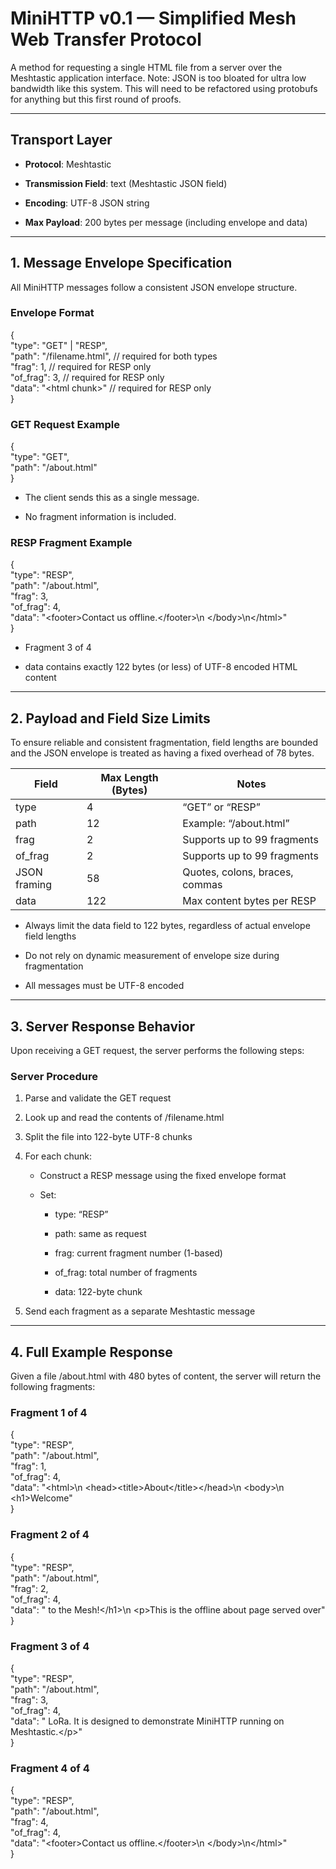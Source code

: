 # **MiniHTTP v0.1 — Simplified Mesh Web Transfer Protocol**

A method for requesting a single HTML file from a server over the Meshtastic application interface. Note: JSON is too bloated for ultra low bandwidth like this system. This will need to be refactored using protobufs for anything but this first round of proofs.

---

## **Transport Layer**

* **Protocol**: Meshtastic

* **Transmission Field**: text (Meshtastic JSON field)

* **Encoding**: UTF-8 JSON string

* **Max Payload**: 200 bytes per message (including envelope and data)

---

## **1\. Message Envelope Specification**

All MiniHTTP messages follow a consistent JSON envelope structure.

### **Envelope Format**

{  
  "type": "GET" | "RESP",  
  "path": "/filename.html",   // required for both types  
  "frag": 1,                  // required for RESP only  
  "of\_frag": 3,               // required for RESP only  
  "data": "\<html chunk\>"      // required for RESP only  
}

### **GET Request Example**

{  
  "type": "GET",  
  "path": "/about.html"  
}

* The client sends this as a single message.

* No fragment information is included.

### **RESP Fragment Example**

{  
  "type": "RESP",  
  "path": "/about.html",  
  "frag": 3,  
  "of\_frag": 4,  
  "data": "\<footer\>Contact us offline.\</footer\>\\n  \</body\>\\n\</html\>"  
}

* Fragment 3 of 4

* data contains exactly 122 bytes (or less) of UTF-8 encoded HTML content

---

## **2\. Payload and Field Size Limits**

To ensure reliable and consistent fragmentation, field lengths are bounded and the JSON envelope is treated as having a fixed overhead of 78 bytes.

| Field | Max Length (Bytes) | Notes |
| ----- | ----- | ----- |
| type | 4 | “GET” or “RESP” |
| path | 12 | Example: “/about.html” |
| frag | 2 | Supports up to 99 fragments |
| of\_frag | 2 | Supports up to 99 fragments |
| JSON framing | 58 | Quotes, colons, braces, commas |
| data | 122 | Max content bytes per RESP |

*   
  Always limit the data field to 122 bytes, regardless of actual envelope field lengths

* Do not rely on dynamic measurement of envelope size during fragmentation

* All messages must be UTF-8 encoded

---

## **3\. Server Response Behavior**

Upon receiving a GET request, the server performs the following steps:

### **Server Procedure**

1. Parse and validate the GET request

2. Look up and read the contents of /filename.html

3. Split the file into 122-byte UTF-8 chunks

4. For each chunk:

   * Construct a RESP message using the fixed envelope format

   * Set:

     * type: “RESP”

     * path: same as request

     * frag: current fragment number (1-based)

     * of\_frag: total number of fragments

     * data: 122-byte chunk

5. Send each fragment as a separate Meshtastic message

---

## **4\. Full Example Response**

Given a file /about.html with 480 bytes of content, the server will return the following fragments:

### **Fragment 1 of 4**

{  
  "type": "RESP",  
  "path": "/about.html",  
  "frag": 1,  
  "of\_frag": 4,  
  "data": "\<html\>\\n  \<head\>\<title\>About\</title\>\</head\>\\n  \<body\>\\n    \<h1\>Welcome"  
}

### **Fragment 2 of 4**

{  
  "type": "RESP",  
  "path": "/about.html",  
  "frag": 2,  
  "of\_frag": 4,  
  "data": " to the Mesh\!\</h1\>\\n    \<p\>This is the offline about page served over"  
}

### **Fragment 3 of 4**

{  
  "type": "RESP",  
  "path": "/about.html",  
  "frag": 3,  
  "of\_frag": 4,  
  "data": " LoRa. It is designed to demonstrate MiniHTTP running on Meshtastic.\</p\>"  
}

### **Fragment 4 of 4**

{  
  "type": "RESP",  
  "path": "/about.html",  
  "frag": 4,  
  "of\_frag": 4,  
  "data": "\<footer\>Contact us offline.\</footer\>\\n  \</body\>\\n\</html\>"  
}